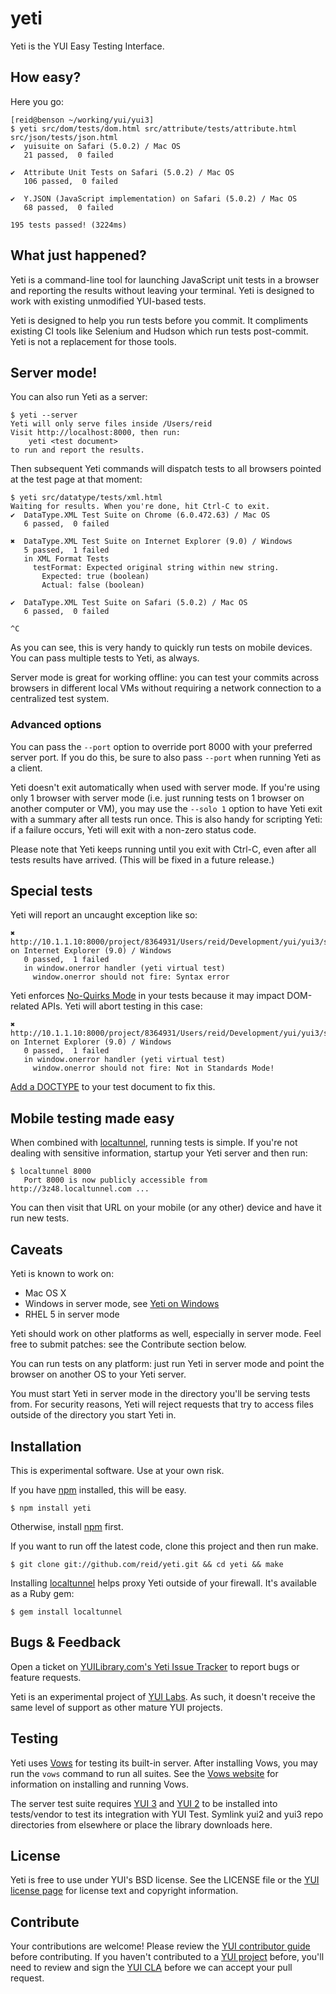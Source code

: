 yeti
====

Yeti is the YUI Easy Testing Interface.

How easy?
--------

Here you go:

    [reid@benson ~/working/yui/yui3]
    $ yeti src/dom/tests/dom.html src/attribute/tests/attribute.html src/json/tests/json.html
    ✔  yuisuite on Safari (5.0.2) / Mac OS
       21 passed,  0 failed

    ✔  Attribute Unit Tests on Safari (5.0.2) / Mac OS
       106 passed,  0 failed

    ✔  Y.JSON (JavaScript implementation) on Safari (5.0.2) / Mac OS
       68 passed,  0 failed

    195 tests passed! (3224ms)

What just happened?
-------------------

Yeti is a command-line tool for launching JavaScript unit tests in a browser and reporting the results without leaving your terminal. Yeti is designed to work with existing unmodified YUI-based tests.

Yeti is designed to help you run tests before you commit. It compliments existing CI tools like Selenium and Hudson which run tests post-commit. Yeti is not a replacement for those tools.

Server mode!
------------

You can also run Yeti as a server:

    $ yeti --server
    Yeti will only serve files inside /Users/reid
    Visit http://localhost:8000, then run:
        yeti <test document>
    to run and report the results.

Then subsequent Yeti commands will dispatch tests to all browsers pointed at the test page at that moment:

    $ yeti src/datatype/tests/xml.html
    Waiting for results. When you're done, hit Ctrl-C to exit.
    ✔  DataType.XML Test Suite on Chrome (6.0.472.63) / Mac OS
       6 passed,  0 failed

    ✖  DataType.XML Test Suite on Internet Explorer (9.0) / Windows
       5 passed,  1 failed
       in XML Format Tests
         testFormat: Expected original string within new string.
           Expected: true (boolean)
           Actual: false (boolean)

    ✔  DataType.XML Test Suite on Safari (5.0.2) / Mac OS
       6 passed,  0 failed

    ^C

As you can see, this is very handy to quickly run tests on mobile devices. You can pass multiple tests to Yeti, as always.

Server mode is great for working offline: you can test your commits across browsers in different local VMs without requiring a network connection to a centralized test system.

### Advanced options

You can pass the `--port` option to override port 8000 with your preferred server port. If you do this, be sure to also pass `--port` when running Yeti as a client.

Yeti doesn't exit automatically when used with server mode. If you're using only 1 browser with server mode (i.e. just running tests on 1 browser on another computer or VM), you may use the `--solo 1` option to have Yeti exit with a summary after all tests run once. This is also handy for scripting Yeti: if a failure occurs, Yeti will exit with a non-zero status code.

Please note that Yeti keeps running until you exit with Ctrl-C, even after all tests results have arrived. (This will be fixed in a future release.)

Special tests
-------------

Yeti will report an uncaught exception like so:

    ✖  http://10.1.1.10:8000/project/8364931/Users/reid/Development/yui/yui3/src/jsonp/tests/jsonp.html on Internet Explorer (9.0) / Windows
       0 passed,  1 failed
       in window.onerror handler (yeti virtual test)
         window.onerror should not fire: Syntax error

Yeti enforces [No-Quirks Mode][] in your tests because it may impact DOM-related APIs. Yeti will abort testing in this case:

    ✖  http://10.1.1.10:8000/project/8364931/Users/reid/Development/yui/yui3/src/test/tests/mock.html on Internet Explorer (9.0) / Windows
       0 passed,  1 failed
       in window.onerror handler (yeti virtual test)
         window.onerror should not fire: Not in Standards Mode!

[Add a DOCTYPE][doctype] to your test document to fix this.

Mobile testing made easy
------------------------

When combined with [localtunnel][], running tests is simple. If you're not dealing with sensitive information, startup your Yeti server and then run:

    $ localtunnel 8000
       Port 8000 is now publicly accessible from http://3z48.localtunnel.com ...

You can then visit that URL on your mobile (or any other) device and have it run new tests.

Caveats
-------

Yeti is known to work on:

 - Mac OS X
 - Windows in server mode, see [Yeti on Windows][win]
 - RHEL 5 in server mode

Yeti should work on other platforms as well, especially in server mode. Feel free to submit patches: see the Contribute section below.

You can run tests on any platform: just run Yeti in server mode and point the browser on another OS to your Yeti server.

You must start Yeti in server mode in the directory you'll be serving tests from. For security reasons, Yeti will reject requests that try to access files outside of the directory you start Yeti in.

Installation
------------

This is experimental software. Use at your own risk.

If you have [npm][] installed, this will be easy.

    $ npm install yeti

Otherwise, install [npm][] first.

If you want to run off the latest code, clone this project and then run make.

    $ git clone git://github.com/reid/yeti.git && cd yeti && make

Installing [localtunnel][] helps proxy Yeti outside of your firewall. It's available as a Ruby gem:

    $ gem install localtunnel

Bugs & Feedback
---------------

Open a ticket on [YUILibrary.com's Yeti Issue Tracker][issues] to report bugs or feature requests.

Yeti is an experimental project of [YUI Labs][]. As such, it doesn't receive the same level of support as other mature YUI projects.

Testing
-------

Yeti uses [Vows][] for testing its built-in server. After installing Vows, you may run the `vows` command to run all suites. See the [Vows website][Vows] for information on installing and running Vows.

The server test suite requires [YUI 3][yui3] and [YUI 2][yui2] to be installed into tests/vendor to test its integration with YUI Test. Symlink yui2 and yui3 repo directories from elsewhere or place the library downloads here.

License
-------

Yeti is free to use under YUI's BSD license. See the LICENSE file or the [YUI license page][license] for license text and copyright information.

Contribute
----------

Your contributions are welcome! Please review the [YUI contributor guide][CLA] before contributing. If you haven't contributed to a [YUI project][YUI] before, you'll need to review and sign the [YUI CLA][CLA] before we can accept your pull request.

  [jspec]: http://github.com/visionmedia/jspec
  [yui3]: http://github.com/yui/yui3
  [yui2]: http://github.com/yui/yui2
  [localtunnel]: http://localtunnel.com/
  [homebrew]: http://github.com/mxcl/homebrew
  [node]: http://nodejs.org/
  [npm]: http://npmjs.org/
  [win]: https://github.com/reid/yeti/wiki/Yeti-on-Windows
  [issues]: http://yuilibrary.com/projects/yeti/newticket
  [YUI Labs]: http://yuilibrary.com/labs/
  [Vows]: http://vowsjs.org/
  [license]: http://developer.yahoo.com/yui/license.html
  [CLA]: http://developer.yahoo.com/yui/community/#cla
  [YUI]: http://yuilibrary.com/
  [doctype]: http://www.whatwg.org/specs/web-apps/current-work/multipage/syntax.html#the-doctype
  [No-Quirks Mode]: http://www.whatwg.org/specs/web-apps/current-work/multipage/dom.html#no-quirks-mode
